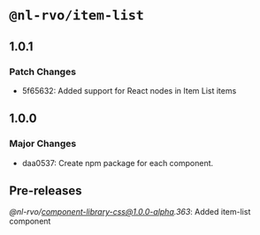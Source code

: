 # `@nl-rvo/item-list`

## 1.0.1

### Patch Changes

- 5f65632: Added support for React nodes in Item List items

## 1.0.0

### Major Changes

- daa0537: Create npm package for each component.

## Pre-releases

_@nl-rvo/component-library-css@1.0.0-alpha.363_:
Added item-list component
